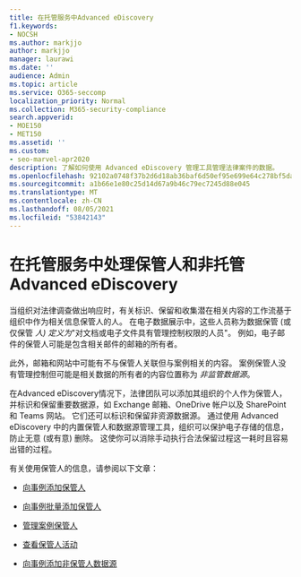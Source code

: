 ```yaml
---
title: 在托管服务中Advanced eDiscovery
f1.keywords:
- NOCSH
ms.author: markjjo
author: markjjo
manager: laurawi
ms.date: ''
audience: Admin
ms.topic: article
ms.service: O365-seccomp
localization_priority: Normal
ms.collection: M365-security-compliance
search.appverid:
- MOE150
- MET150
ms.assetid: ''
ms.custom:
- seo-marvel-apr2020
description: 了解如何使用 Advanced eDiscovery 管理工具管理法律案件的数据。
ms.openlocfilehash: 92102a0748f37b2d6d18ab36baf6d50ef95e699e64c278bf5daf273e6c94b312
ms.sourcegitcommit: a1b66e1e80c25d14d67a9b46c79ec7245d88e045
ms.translationtype: MT
ms.contentlocale: zh-CN
ms.lasthandoff: 08/05/2021
ms.locfileid: "53842143"
---
```

# <a name="work-with-custodians-and-non-custodial-data-sources-in-advanced-ediscovery"></a>在托管服务中处理保管人和非托管Advanced eDiscovery

当组织对法律调查做出响应时，有关标识、保留和收集潜在相关内容的工作流基于组织中作为相关信息保管人的人。 在电子数据展示中，这些人员称为数据保管 (或仅保管 *人) 定义为*"对文档或电子文件具有管理控制权限的人员"。 例如，电子邮件的保管人可能是包含相关邮件的邮箱的所有者。

此外，邮箱和网站中可能有不与保管人关联但与案例相关的内容。 案例保管人没有管理控制但可能是相关数据的所有者的内容位置称为 *非监管数据源*。

在Advanced eDiscovery情况下，法律团队可以添加其组织的个人作为保管人，并标识和保留重要数据源，如 Exchange 邮箱、OneDrive 帐户以及 SharePoint 和 Teams 网站。 它们还可以标识和保留非资源数据源。 通过使用 Advanced eDiscovery 中的内置保管人和数据源管理工具，组织可以保护电子存储的信息，防止无意 (或有意) 删除。 这使你可以消除手动执行合法保留过程这一耗时且容易出错的过程。

有关使用保管人的信息，请参阅以下文章：

- [向事例添加保管人](add-custodians-to-case.md)

- [向事例批量添加保管人](bulk-add-custodians.md)

- [管理案例保管人](manage-new-custodians.md)

- [查看保管人活动](view-custodian-activity.md)

- [向事例添加非保管人数据源](non-custodial-data-sources.md)
